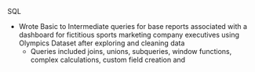 SQL
* Wrote Basic to Intermediate queries for base reports associated with a dashboard for fictitious sports marketing company executives using Olympics Dataset after exploring and cleaning data
  *	  Queries included joins, unions, subqueries, window functions, complex calculations, custom field creation and 
